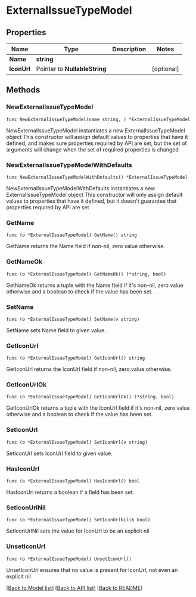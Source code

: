 # ExternalIssueTypeModel

## Properties

Name | Type | Description | Notes
------------ | ------------- | ------------- | -------------
**Name** | **string** |  | 
**IconUrl** | Pointer to **NullableString** |  | [optional] 

## Methods

### NewExternalIssueTypeModel

`func NewExternalIssueTypeModel(name string, ) *ExternalIssueTypeModel`

NewExternalIssueTypeModel instantiates a new ExternalIssueTypeModel object
This constructor will assign default values to properties that have it defined,
and makes sure properties required by API are set, but the set of arguments
will change when the set of required properties is changed

### NewExternalIssueTypeModelWithDefaults

`func NewExternalIssueTypeModelWithDefaults() *ExternalIssueTypeModel`

NewExternalIssueTypeModelWithDefaults instantiates a new ExternalIssueTypeModel object
This constructor will only assign default values to properties that have it defined,
but it doesn't guarantee that properties required by API are set

### GetName

`func (o *ExternalIssueTypeModel) GetName() string`

GetName returns the Name field if non-nil, zero value otherwise.

### GetNameOk

`func (o *ExternalIssueTypeModel) GetNameOk() (*string, bool)`

GetNameOk returns a tuple with the Name field if it's non-nil, zero value otherwise
and a boolean to check if the value has been set.

### SetName

`func (o *ExternalIssueTypeModel) SetName(v string)`

SetName sets Name field to given value.


### GetIconUrl

`func (o *ExternalIssueTypeModel) GetIconUrl() string`

GetIconUrl returns the IconUrl field if non-nil, zero value otherwise.

### GetIconUrlOk

`func (o *ExternalIssueTypeModel) GetIconUrlOk() (*string, bool)`

GetIconUrlOk returns a tuple with the IconUrl field if it's non-nil, zero value otherwise
and a boolean to check if the value has been set.

### SetIconUrl

`func (o *ExternalIssueTypeModel) SetIconUrl(v string)`

SetIconUrl sets IconUrl field to given value.

### HasIconUrl

`func (o *ExternalIssueTypeModel) HasIconUrl() bool`

HasIconUrl returns a boolean if a field has been set.

### SetIconUrlNil

`func (o *ExternalIssueTypeModel) SetIconUrlNil(b bool)`

 SetIconUrlNil sets the value for IconUrl to be an explicit nil

### UnsetIconUrl
`func (o *ExternalIssueTypeModel) UnsetIconUrl()`

UnsetIconUrl ensures that no value is present for IconUrl, not even an explicit nil

[[Back to Model list]](../README.md#documentation-for-models) [[Back to API list]](../README.md#documentation-for-api-endpoints) [[Back to README]](../README.md)


